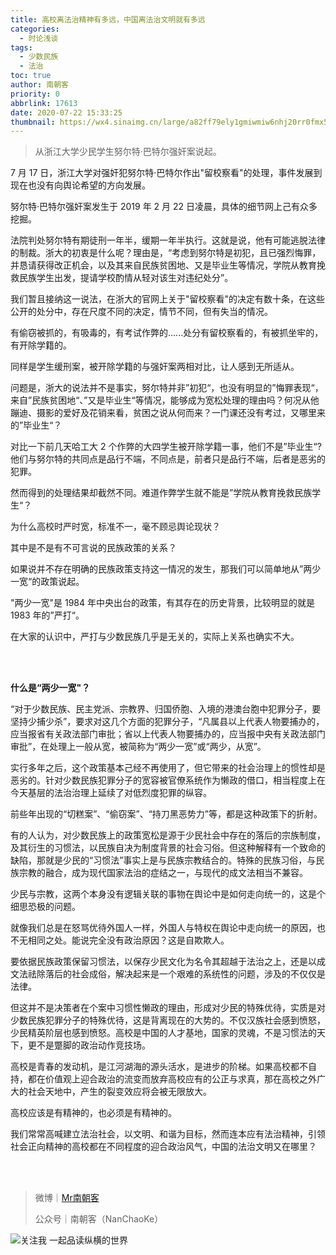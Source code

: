 ```yaml
---
title: 高校离法治精神有多远，中国离法治文明就有多远
categories:
  - 时论浅谈
tags:
  - 少数民族
  - 法治
toc: true
author: 南朝客
priority: 0
abbrlink: 17613
date: 2020-07-22 15:33:25
thumbnail: https://wx4.sinaimg.cn/large/a82ff79ely1gmiwmiw6nhj20rr0fmx5q.jpg
---
```


> 从浙江大学少民学生努尔特·巴特尔强奸案说起。

<!-- more -->

7 月 17 日，浙江大学对强奸犯努尔特·巴特尔作出"留校察看"的处理，事件发展到现在也没有向舆论希望的方向发展。



努尔特·巴特尔强奸案发生于 2019​ 年 2 月 22 日凌晨，具体的细节网上己有众多挖掘。



法院判处努尔特有期徒刑一年半，缓期一年半执行。这就是说，他有可能逃脱法律的制裁。浙大的初衷是什么呢？理由是，“考虑到努尔特是初犯，且已强烈悔罪，并恳请获得改正机会，以及其来自民族贫困地、又是毕业生等情况，学院从教育挽救民族学生出发，提请学校酌情从轻对该生对违纪处分”。



我们暂且接纳这一说法，在浙大的官网上关于"留校察看"的决定有数十条，在这些公开的处分中，存在尺度不同的决定，情节不同，但有失当的情况。



有偷窃被抓的，有吸毒的，有考试作弊的......处分有留校察看的，有被抓坐牢的，有开除学籍的。



同样是学生缓刑案，被开除学籍的与强奸案两相对比，让人感到无所适从。



问题是，浙大的说法并不是事实，努尔特并非”初犯“，也没有明显的”悔罪表现“，来自”民族贫困地“、”又是毕业生“等情况，能够成为宽松处理的理由吗？何况从他蹦迪、摄影的爱好及花销来看，贫困之说从何而来？一门课还没有考过，又哪里来的”毕业生“？



对比一下前几天哈工大 2 个作弊的大四学生被开除学籍一事，他们不是”毕业生“?他们与努尔特的共同点是品行不端，不同点是，前者只是品行不端，后者是恶劣的犯罪。



然而得到的处理结果却截然不同。难道作弊学生就不能是”学院从教育挽救民族学生“？



为什么高校时严时宽，标准不一，毫不顾忌舆论现状？



其中是不是有不可言说的民族政策的关系？



如果说并不存在明确的民族政策支持这一情况的发生，那我们可以简单地从”两少一宽“的政策说起。



"两少一宽"是 1984 年中央出台的政策，有其存在的历史背景，比较明显的就是 1983 年的”严打“。



在大家的认识中，严打与少数民族几乎是无关的，实际上关系也确实不大。

<br>
<br>

**什么是“两少一宽"？**

“对于少数民族、民主党派、宗教界、归国侨胞、入境的港澳台胞中犯罪分子，要坚持少捕少杀”，要求对这几个方面的犯罪分子，“凡属县以上代表人物要捕办的，应当报省有关政法部门审批；省以上代表人物要捕办的，应当报中央有关政法部门审批”，在处理上一般从宽，被简称为“两少一宽”或“两少，从宽”。



实行多年之后，这个政策基本己经不再使用了，但它带来的社会治理上的惯性却是恶劣的。针对少数民族犯罪分子的宽容被官僚系统作为懒政的借口，相当程度上在今天基层的法治治理上延续了对低烈度犯罪的纵容。



前些年出现的“切糕案”、“偷窃案”、“持刀黑恶势力”等，都是这种政策下的折射。



有的人认为，对少数民族上的政策宽松是源于少民社会中存在的落后的宗族制度，及其衍生的习惯法，以民族自决为制度背景的社会习俗。但这种解释有一个致命的缺陷，那就是少民的“习惯法”事实上是与民族宗教结合的。特殊的民族习俗，与民族宗教的融合，成为现代国家法治的症结之一，与现代的成文法相当不兼容。



少民与宗教，这两个本身没有逻辑关联的事物在舆论中是如何走向统一的，这是个细思恐极的问题。



就像我们总是在怒骂优待外国人一样，外国人与特权在舆论中走向统一的原因，也不无相同之处。能说完全没有政治原因？这是自欺欺人。



要依据民族政策保留习惯法，以保存少民文化为名令其超越于法治之上，还是以成文法祛除落后的社会成俗，解决起来是一个艰难的系统性的问题，涉及的不仅仅是法律。



但这并不是决策者在个案中习惯性懒政的理由，形成对少民的特殊优待，实质是对少数民族犯罪分子的特殊优待，这是背离现在的大势的。不仅汉族社会感到愤怒，少民精英阶层也感到愤怒。高校是中国的人才基地，国家的灵魂，不是习惯法的天下，更不是蹩脚的政治动作竞技场。



高校是青春的发动机，是江河湖海的源头活水，是进步的阶梯。如果高校都不自持，都在价值观上迎合政治的流变而放弃高校应有的公正与求真，那在高校之外广大的社会天地中，产生的裂变效应将会被无限放大。



高校应该是有精神的，也必须是有精神的。



我们常常高喊建立法治社会，以文明、和谐为目标，然而连本应有法治精神，引领社会正向精神的高校都在不同程度的迎合政治风气，中国的法治文明又在哪里？

<br>

<br>

> 微博｜<a href="https://weibo.com/u/2821715870">Mr南朝客</a>
>
> 公众号｜南朝客（NanChaoKe）



![关注我 一起品读纵横的世界](https://wx4.sinaimg.cn/large/a82ff79ely1gl9o9nj9koj20yf0u0wq1.jpg)